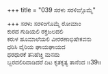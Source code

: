 +++
title = "039 ಸರಳು ಸರಳಿಙ್ಗೊಮ್ಮೆ"

+++
ಸರಳು ಸರಳಿಂಗೊಮ್ಮೆ ರೋಮಾಂ  
ಕುರದ ಗುಡಿಯಲಿ ರಕ್ತಜಲದಲಿ  
ಕರುಳ ಹೂಮಾಲೆಯಲಿ ವೀರರಣಾಭಿಷೇಕವನು  
ಧರಿಸಿ ವೈರಿಯ ಘಾಯಘಾಯದ  
ಧರಧುರಕೆ ತನಿಹೆಚ್ಚಿ ಮನದು  
ಬ್ಬರದಲಿರಿದಾಡಿದರೆ ದಿಟ ಕೃತಕೃತ್ಯ ತಾನೆಂದ      ॥39॥